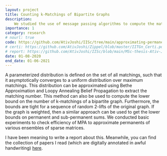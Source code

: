 ```yaml
---
layout: project
title: Counting k-Matchings of Bipartite Graphs
description:
    We studied the use of message passing algorithms to compute the matching number, and to lower bound the number of matchings of a given size in bipartite graphs. The bounds are achieved asymptotically for a sequence of 2-lifts of the original graph. These graphical models can also be used to approximate the permanets and subpermanent sums of positive matrices. We also conducted basic experiments to check efficiency of MPA to approximate permanents of various ensembles of sparse matrices. This was one of the two projects I did during MSc thesis while interning at IISc, Bangalore.
importance: 1
category: research
# nourl: true
code: https://github.com/AtivJoshi/IISc/tree/main/approximating-permanent/experiment%202
# certi: https://github.com/AtivJoshi/Zippel/blob/master/IITGn_Certi.pdf
# report: https://github.com/AtivJoshi/IISc/blob/main/MSc-thesis-Ativ-Joshi.pdf
date: 01-08-2020
end_date: 01-06-2021
---
```


A parameterized distribution is defined on the set of all matchings, such that it asymptotically converges to a uniform distribution over maximum matchings. This distribution can be approximated using Bethe Approximation and Loopy Annealing Belief Propagation to extract the matching number. This method can also be used to compute the lower bound on the number of k-matchings of a bipartite graph. Furthermore, the bounds are tight for a sequence of random 2-lifts of the original graph. If the graph is weighted, then a similar approach can be used to get the lower bounds on permanent and sub-permanent sums. We conducted basic experiments to check efficiency of MPA to approximate permanents of various ensembles of sparse matrices.

I have been meaning to write a report about this. Meanwhile, you can find the collection of papers I read (which are digitally annotated in awful handwriting) [here](https://github.com/AtivJoshi/IISc/tree/main/approximating-permanent).